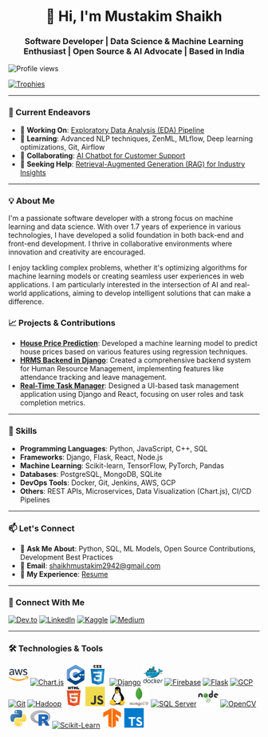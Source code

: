 <h1 align="center">👋 Hi, I'm Mustakim Shaikh</h1>
<h3 align="center">Software Developer | Data Science & Machine Learning Enthusiast | Open Source & AI Advocate | Based in India</h3>

<p align="left"> <img src="https://komarev.com/ghpvc/?username=mustakimshaikh2942&label=Profile%20views&color=0e75b6&style=flat" alt="Profile views" /> </p>
<p align="left"> <a href="https://github.com/ryo-ma/github-profile-trophy"><img src="https://github-profile-trophy.vercel.app/?username=mustakimshaikh2942" alt="Trophies" /></a> </p>

---

### 🚀 Current Endeavors
- 🔭 **Working On**: [Exploratory Data Analysis (EDA) Pipeline](https://github.com/MUSTAKIMSHAIKH2942/Exploratory-Insight-Generator-)
- 🌱 **Learning**: Advanced NLP techniques, ZenML, MLflow, Deep learning optimizations, Git, Airflow
- 👯 **Collaborating**: [AI Chatbot for Customer Support](https://github.com/MUSTAKIMSHAIKH2942/Chat-bot-Sun-C)
- 🤝 **Seeking Help**: [Retrieval-Augmented Generation (RAG) for Industry Insights](https://github.com/MUSTAKIMSHAIKH2942/Retrieval-Augmented-Generation)

---

### 💡 About Me
I'm a passionate software developer with a strong focus on machine learning and data science. With over 1.7 years of experience in various technologies, I have developed a solid foundation in both back-end and front-end development. I thrive in collaborative environments where innovation and creativity are encouraged.

I enjoy tackling complex problems, whether it's optimizing algorithms for machine learning models or creating seamless user experiences in web applications. I am particularly interested in the intersection of AI and real-world applications, aiming to develop intelligent solutions that can make a difference.

### 📈 Projects & Contributions
- **[House Price Prediction](https://github.com/MUSTAKIMSHAIKH2942/House-Price-Prediction)**: Developed a machine learning model to predict house prices based on various features using regression techniques.
- **[HRMS Backend in Django](https://github.com/MUSTAKIMSHAIKH2942/HRMS)**: Created a comprehensive backend system for Human Resource Management, implementing features like attendance tracking and leave management.
- **[Real-Time Task Manager](https://github.com/MUSTAKIMSHAIKH2942/Task-Manager)**: Designed a UI-based task management application using Django and React, focusing on user roles and task completion metrics.

---

### 🧠 Skills
- **Programming Languages**: Python, JavaScript, C++, SQL
- **Frameworks**: Django, Flask, React, Node.js
- **Machine Learning**: Scikit-learn, TensorFlow, PyTorch, Pandas
- **Databases**: PostgreSQL, MongoDB, SQLite
- **DevOps Tools**: Docker, Git, Jenkins, AWS, GCP
- **Others**: REST APIs, Microservices, Data Visualization (Chart.js), CI/CD Pipelines

---

### 📫 Let's Connect
- 💬 **Ask Me About**: Python, SQL, ML Models, Open Source Contributions, Development Best Practices
- 📧 **Email**: [shaikhmustakim2942@gmail.com](mailto:shaikhmustakim2942@gmail.com)
- 📄 **My Experience**: [Resume](https://docs.google.com/document/d/1F0Lql_4F3DcUAxnH50WMEqFm7SwmQLOTUtIq8tMai48/edit?usp=sharing)

---

### 🔗 Connect With Me
<p align="left">
<a href="https://dev.to/mustakim_shaikh_01" target="_blank"><img src="https://raw.githubusercontent.com/rahuldkjain/github-profile-readme-generator/master/src/images/icons/Social/devto.svg" alt="Dev.to" height="30" width="40" /></a>
<a href="https://www.linkedin.com/in/mohd-mustakim-shaikh-55042023a/" target="_blank"><img src="https://raw.githubusercontent.com/rahuldkjain/github-profile-readme-generator/master/src/images/icons/Social/linked-in-alt.svg" alt="LinkedIn" height="30" width="40" /></a>
<a href="https://kaggle.com/mustakimshaikh1" target="_blank"><img src="https://raw.githubusercontent.com/rahuldkjain/github-profile-readme-generator/master/src/images/icons/Social/kaggle.svg" alt="Kaggle" height="30" width="40" /></a>
<a href="https://medium.com/@shaikhmustakim2942" target="_blank"><img src="https://raw.githubusercontent.com/rahuldkjain/github-profile-readme-generator/master/src/images/icons/Social/medium.svg" alt="Medium" height="30" width="40" /></a>
</p>

---

### 🛠️ Technologies & Tools
<p align="left">
  <a href="https://aws.amazon.com" target="_blank"><img src="https://raw.githubusercontent.com/devicons/devicon/master/icons/amazonwebservices/amazonwebservices-original-wordmark.svg" alt="AWS" width="40" height="40"/></a>
  <a href="https://www.chartjs.org" target="_blank"><img src="https://www.chartjs.org/media/logo-title.svg" alt="Chart.js" width="40" height="40"/></a>
  <a href="https://www.w3schools.com/cpp/" target="_blank"><img src="https://raw.githubusercontent.com/devicons/devicon/master/icons/cplusplus/cplusplus-original.svg" alt="C++" width="40" height="40"/></a>
  <a href="https://www.w3schools.com/css/" target="_blank"><img src="https://raw.githubusercontent.com/devicons/devicon/master/icons/css3/css3-original-wordmark.svg" alt="CSS3" width="40" height="40"/></a>
  <a href="https://www.djangoproject.com/" target="_blank"><img src="https://cdn.worldvectorlogo.com/logos/django.svg" alt="Django" width="40" height="40"/></a>
  <a href="https://www.docker.com/" target="_blank"><img src="https://raw.githubusercontent.com/devicons/devicon/master/icons/docker/docker-original-wordmark.svg" alt="Docker" width="40" height="40"/></a>
  <a href="https://firebase.google.com/" target="_blank"><img src="https://www.vectorlogo.zone/logos/firebase/firebase-icon.svg" alt="Firebase" width="40" height="40"/></a>
  <a href="https://flask.palletsprojects.com/" target="_blank"><img src="https://www.vectorlogo.zone/logos/pocoo_flask/pocoo_flask-icon.svg" alt="Flask" width="40" height="40"/></a>
  <a href="https://cloud.google.com" target="_blank"><img src="https://www.vectorlogo.zone/logos/google_cloud/google_cloud-icon.svg" alt="GCP" width="40" height="40"/></a>
  <a href="https://git-scm.com/" target="_blank"><img src="https://www.vectorlogo.zone/logos/git-scm/git-scm-icon.svg" alt="Git" width="40" height="40"/></a>
  <a href="https://hadoop.apache.org/" target="_blank"><img src="https://www.vectorlogo.zone/logos/apache_hadoop/apache_hadoop-icon.svg" alt="Hadoop" width="40" height="40"/></a>
  <a href="https://www.w3.org/html/" target="_blank"><img src="https://raw.githubusercontent.com/devicons/devicon/master/icons/html5/html5-original-wordmark.svg" alt="HTML5" width="40" height="40"/></a>
  <a href="https://developer.mozilla.org/en-US/docs/Web/JavaScript" target="_blank"><img src="https://raw.githubusercontent.com/devicons/devicon/master/icons/javascript/javascript-original.svg" alt="JavaScript" width="40" height="40"/></a>
  <a href="https://www.linux.org/" target="_blank"><img src="https://raw.githubusercontent.com/devicons/devicon/master/icons/linux/linux-original.svg" alt="Linux" width="40" height="40"/></a>
  <a href="https://www.mongodb.com/" target="_blank"><img src="https://raw.githubusercontent.com/devicons/devicon/master/icons/mongodb/mongodb-original-wordmark.svg" alt="MongoDB" width="40" height="40"/></a>
  <a href="https://www.microsoft.com/en-us/sql-server" target="_blank"><img src="https://www.svgrepo.com/show/303229/microsoft-sql-server-logo.svg" alt="SQL Server" width="40" height="40"/></a>
  <a href="https://nodejs.org" target="_blank"><img src="https://raw.githubusercontent.com/devicons/devicon/master/icons/nodejs/nodejs-original-wordmark.svg" alt="Node.js" width="40" height="40"/></a>
  <a href="https://opencv.org/" target="_blank"><img src="https://raw.githubusercontent.com/opencv/opencv/master/doc/pics/logos/opencv_logo_black.png" alt="OpenCV" width="40" height="40"/></a>
  <a href="https://www.python.org/" target="_blank"><img src="https://raw.githubusercontent.com/devicons/devicon/master/icons/python/python-original.svg" alt="Python" width="40" height="40"/></a>
  <a href="https://www.r-project.org/" target="_blank"><img src="https://raw.githubusercontent.com/devicons/devicon/master/icons/r/r-original.svg" alt="R" width="40" height="40"/></a>
  <a href="https://scikit-learn.org/" target="_blank"><img src="https://raw.githubusercontent.com/devicons/devicon/master/icons/scikit-learn/scikit-learn-original.svg" alt="Scikit-Learn" width="40" height="40"/></a>
  <a href="https://www.tensorflow.org/" target="_blank"><img src="https://raw.githubusercontent.com/devicons/devicon/master/icons/tensorflow/tensorflow-original.svg" alt="TensorFlow" width="40" height="40"/></a>
  <a href="https://www.typescriptlang.org/" target="_blank"><img src="https://raw.githubusercontent.com/devicons/devicon/master/icons/typescript/typescript-original.svg" alt="TypeScript" width="40" height="40"/></a>
</p>
